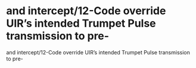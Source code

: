 # and intercept/12-Code override UIR’s intended Trumpet Pulse transmission to pre-

and intercept/12-Code override UIR’s intended Trumpet Pulse transmission to pre-